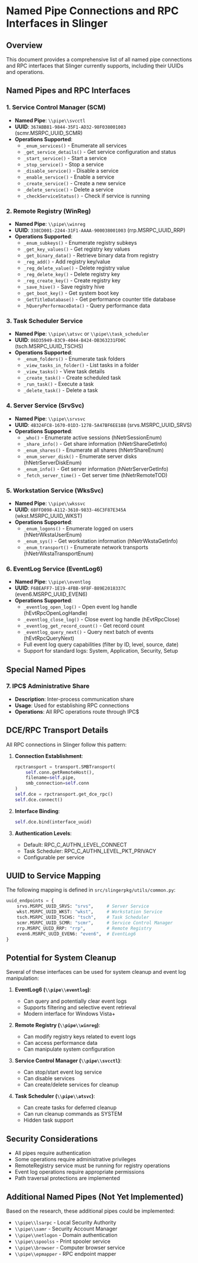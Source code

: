 # Named Pipe Connections and RPC Interfaces in Slinger

## Overview

This document provides a comprehensive list of all named pipe connections and RPC interfaces that Slinger currently supports, including their UUIDs and operations.

## Named Pipes and RPC Interfaces

### 1. Service Control Manager (SCM)
- **Named Pipe**: `\\pipe\\svcctl`
- **UUID**: `367ABB81-9844-35F1-AD32-98F038001003` (scmr.MSRPC_UUID_SCMR)
- **Operations Supported**:
  - `_enum_services()` - Enumerate all services
  - `_get_service_details()` - Get service configuration and status
  - `_start_service()` - Start a service
  - `_stop_service()` - Stop a service
  - `_disable_service()` - Disable a service
  - `_enable_service()` - Enable a service
  - `_create_service()` - Create a new service
  - `_delete_service()` - Delete a service
  - `_checkServiceStatus()` - Check if service is running

### 2. Remote Registry (WinReg)
- **Named Pipe**: `\\pipe\\winreg`
- **UUID**: `338CD001-2244-31F1-AAAA-900038001003` (rrp.MSRPC_UUID_RRP)
- **Operations Supported**:
  - `_enum_subkeys()` - Enumerate registry subkeys
  - `_get_key_values()` - Get registry key values
  - `_get_binary_data()` - Retrieve binary data from registry
  - `_reg_add()` - Add registry key/value
  - `_reg_delete_value()` - Delete registry value
  - `_reg_delete_key()` - Delete registry key
  - `_reg_create_key()` - Create registry key
  - `_save_hive()` - Save registry hive
  - `_get_boot_key()` - Get system boot key
  - `_GetTitleDatabase()` - Get performance counter title database
  - `_hQueryPerformaceData()` - Query performance data

### 3. Task Scheduler Service
- **Named Pipe**: `\\pipe\\atsvc` or `\\pipe\\task_scheduler`
- **UUID**: `86D35949-83C9-4044-B424-DB363231FD0C` (tsch.MSRPC_UUID_TSCHS)
- **Operations Supported**:
  - `_enum_folders()` - Enumerate task folders
  - `_view_tasks_in_folder()` - List tasks in a folder
  - `_view_tasks()` - View task details
  - `_create_task()` - Create scheduled task
  - `_run_task()` - Execute a task
  - `_delete_task()` - Delete a task

### 4. Server Service (SrvSvc)
- **Named Pipe**: `\\pipe\\srvsvc`
- **UUID**: `4B324FC8-1670-01D3-1278-5A47BF6EE188` (srvs.MSRPC_UUID_SRVS)
- **Operations Supported**:
  - `_who()` - Enumerate active sessions (hNetrSessionEnum)
  - `_share_info()` - Get share information (hNetrShareGetInfo)
  - `_enum_shares()` - Enumerate all shares (hNetrShareEnum)
  - `_enum_server_disk()` - Enumerate server disks (hNetrServerDiskEnum)
  - `_enum_info()` - Get server information (hNetrServerGetInfo)
  - `_fetch_server_time()` - Get server time (hNetrRemoteTOD)

### 5. Workstation Service (WksSvc)
- **Named Pipe**: `\\pipe\\wkssvc`
- **UUID**: `6BFFD098-A112-3610-9833-46C3F87E345A` (wkst.MSRPC_UUID_WKST)
- **Operations Supported**:
  - `_enum_logons()` - Enumerate logged on users (hNetrWkstaUserEnum)
  - `_enum_sys()` - Get workstation information (hNetrWkstaGetInfo)
  - `_enum_transport()` - Enumerate network transports (hNetrWkstaTransportEnum)

### 6. EventLog Service (EventLog6)
- **Named Pipe**: `\\pipe\\eventlog`
- **UUID**: `F6BEAFF7-1E19-4FBB-9F8F-B89E2018337C` (even6.MSRPC_UUID_EVEN6)
- **Operations Supported**:
  - `_eventlog_open_log()` - Open event log handle (hEvtRpcOpenLogHandle)
  - `_eventlog_close_log()` - Close event log handle (hEvtRpcClose)
  - `_eventlog_get_record_count()` - Get record count
  - `_eventlog_query_next()` - Query next batch of events (hEvtRpcQueryNext)
  - Full event log query capabilities (filter by ID, level, source, date)
  - Support for standard logs: System, Application, Security, Setup

## Special Named Pipes

### 7. IPC$ Administrative Share
- **Description**: Inter-process communication share
- **Usage**: Used for establishing RPC connections
- **Operations**: All RPC operations route through IPC$

## DCE/RPC Transport Details

All RPC connections in Slinger follow this pattern:

1. **Connection Establishment**:
   ```python
   rpctransport = transport.SMBTransport(
       self.conn.getRemoteHost(), 
       filename=self.pipe, 
       smb_connection=self.conn
   )
   self.dce = rpctransport.get_dce_rpc()
   self.dce.connect()
   ```

2. **Interface Binding**:
   ```python
   self.dce.bind(interface_uuid)
   ```

3. **Authentication Levels**:
   - Default: RPC_C_AUTHN_LEVEL_CONNECT
   - Task Scheduler: RPC_C_AUTHN_LEVEL_PKT_PRIVACY
   - Configurable per service

## UUID to Service Mapping

The following mapping is defined in `src/slingerpkg/utils/common.py`:

```python
uuid_endpoints = {
    srvs.MSRPC_UUID_SRVS: "srvs",     # Server Service
    wkst.MSRPC_UUID_WKST: "wkst",     # Workstation Service
    tsch.MSRPC_UUID_TSCHS: "tsch",    # Task Scheduler
    scmr.MSRPC_UUID_SCMR: "scmr",     # Service Control Manager
    rrp.MSRPC_UUID_RRP: "rrp",        # Remote Registry
    even6.MSRPC_UUID_EVEN6: "even6",  # EventLog6
}
```

## Potential for System Cleanup

Several of these interfaces can be used for system cleanup and event log manipulation:

1. **EventLog6 (`\\pipe\\eventlog`)**: 
   - Can query and potentially clear event logs
   - Supports filtering and selective event retrieval
   - Modern interface for Windows Vista+

2. **Remote Registry (`\\pipe\\winreg`)**: 
   - Can modify registry keys related to event logs
   - Can access performance data
   - Can manipulate system configuration

3. **Service Control Manager (`\\pipe\\svcctl`)**: 
   - Can stop/start event log service
   - Can disable services
   - Can create/delete services for cleanup

4. **Task Scheduler (`\\pipe\\atsvc`)**: 
   - Can create tasks for deferred cleanup
   - Can run cleanup commands as SYSTEM
   - Hidden task support

## Security Considerations

- All pipes require authentication
- Some operations require administrative privileges
- RemoteRegistry service must be running for registry operations
- Event log operations require appropriate permissions
- Path traversal protections are implemented

## Additional Named Pipes (Not Yet Implemented)

Based on the research, these additional pipes could be implemented:

- `\\pipe\\lsarpc` - Local Security Authority
- `\\pipe\\samr` - Security Account Manager
- `\\pipe\\netlogon` - Domain authentication
- `\\pipe\\spoolss` - Print spooler service
- `\\pipe\\browser` - Computer browser service
- `\\pipe\\epmapper` - RPC endpoint mapper